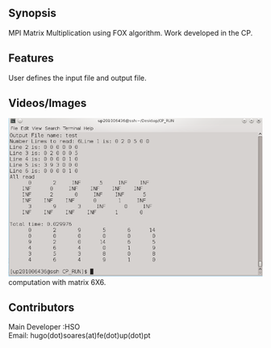 ## Synopsis

MPI Matrix Multiplication using FOX algorithm.
Work developed in the CP.

 
## Features 

User defines the input file and output file.


## Videos/Images

![](./Images/image1.png)
computation with matrix 6X6.  
  


## Contributors

Main Developer :HSO  
Email: hugo(dot)soares(at)fe(dot)up(dot)pt